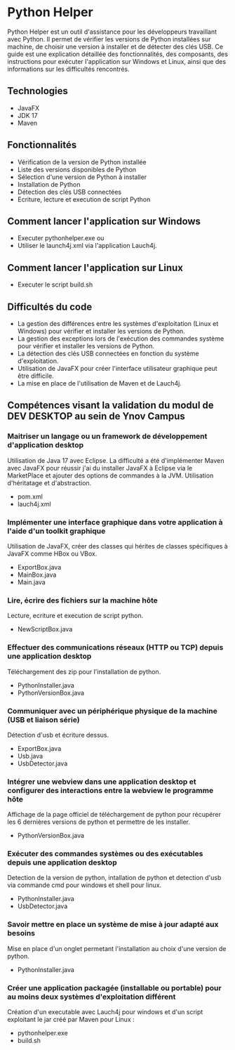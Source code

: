 # Python Helper 
Python Helper est un outil d'assistance pour les développeurs travaillant avec Python. Il permet de vérifier les versions de Python installées sur machine, de choisir une version à installer et de détecter des clés USB. Ce guide est une explication détaillée des fonctionnalités, des composants, des instructions pour exécuter l'application sur Windows et Linux, ainsi que des informations sur les difficultés rencontrés.

## Technologies 
- JavaFX
- JDK 17
- Maven

## Fonctionnalités
- Vérification de la version de Python installée
- Liste des versions disponibles de Python
- Sélection d'une version de Python à installer
- Installation de Python
- Détection des clés USB connectées
- Ecriture, lecture et execution de script Python

## Comment lancer l'application sur Windows
- Executer pythonhelper.exe
ou 
- Utiliser le launch4j.xml via l'application Lauch4j.

## Comment lancer l'application sur Linux
- Executer le script build.sh

## Difficultés du code
- La gestion des différences entre les systèmes d'exploitation (Linux et Windows) pour vérifier et installer les versions de Python.
- La gestion des exceptions lors de l'exécution des commandes système pour vérifier et installer les versions de Python.
- La détection des clés USB connectées en fonction du système d'exploitation.
- Utilisation de JavaFX pour créer l'interface utilisateur graphique peut être difficile.
- La mise en place de l'utilisation de Maven et de Lauch4j.

## Compétences visant la validation du modul de DEV DESKTOP au sein de Ynov Campus
### Maitriser un langage ou un framework de développement d'application desktop
Utilisation de Java 17 avec Eclipse. La difficulté a été d'implémenter Maven avec JavaFX pour réussir j'ai du installer JavaFX à Eclipse via le MarketPlace et ajouter des options de commandes à la JVM. Utilisation d'héritatage et d'abstraction.
- pom.xml
- lauch4j.xml
### Implémenter une interface graphique dans votre application à l'aide d'un toolkit graphique
Utilisation de JavaFX, créer des classes qui hérites de classes spécifiques à JavaFX comme HBox ou VBox.
- ExportBox.java
- MainBox.java
- Main.java
### Lire, écrire des fichiers sur la machine hôte
Lecture, ecriture et execution de script python.
- NewScriptBox.java
### Effectuer des communications réseaux (HTTP ou TCP) depuis une application desktop
Téléchargement des zip pour l'installation de python.
- PythonInstaller.java
- PythonVersionBox.java
### Communiquer avec un périphérique physique de la machine (USB et liaison série)
Détection d'usb et écriture dessus.
- ExportBox.java
- Usb.java
- UsbDetector.java
### Intégrer une webview dans une application desktop et configurer des interactions entre la webview le programme hôte
Affichage de la page officiel de téléchargement de python pour récupérer les 6 dernières versions de python et permettre de les installer.
- PythonVersionBox.java
### Exécuter des commandes systèmes ou des exécutables depuis une application desktop 
Detection de la version de python, intallation de python et detection d'usb via commande cmd pour windows et shell pour linux.
- PythonInstaller.java
- UsbDetector.java
### Savoir mettre en place un système de mise à jour adapté aux besoins
Mise en place d'un onglet permetant l'installation au choix d'une version de python.
- PythonInstaller.java
### Créer une application packagée (installable ou portable) pour au moins deux systèmes d'exploitation différent
Création d'un executable avec Lauch4j pour windows et d'un script exploitant le jar créé par Maven pour Linux :
- pythonhelper.exe
- build.sh
